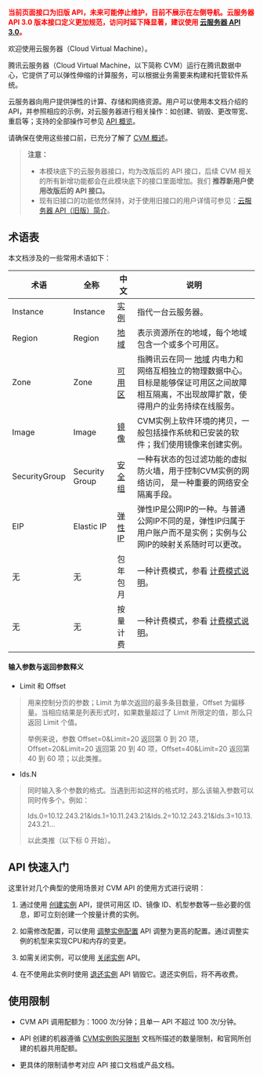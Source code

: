 <p style="color:#FF0000;font-weight:bold;">当前页面接口为旧版 API，未来可能停止维护，目前不展示在左侧导航。云服务器 API 3.0 版本接口定义更加规范，访问时延下降显著，建议使用 <a href="https://cloud.tencent.com/document/api/213/15689">云服务器 API 3.0</a>。</p>

欢迎使用云服务器（Cloud Virtual Machine）。

腾讯云服务器（Cloud Virtual Machine，以下简称 CVM）运行在腾讯数据中心，它提供了可以弹性伸缩的计算服务，可以根据业务需要来构建和托管软件系统。

云服务器向用户提供弹性的计算、存储和网络资源。用户可以使用本文档介绍的 API，并参照相应的示例，对云服务器进行相关操作：如创建、销毁、更改带宽、重启等；支持的全部操作可参见 [API 概览](/document/api/213/10015)。

请确保在使用这些接口前，已充分了解了 [CVM 概述](/doc/product/213/495)。


> **注意：**
>- 本模块底下的云服务器接口，均为改版后的 API 接口，后续 CVM 相关的所有新增功能都会在此模块底下的接口里面增加。我们 **推荐新用户使用改版后的 API 接口。**
>- 现有旧接口的功能依然保持，对于使用旧接口的用户详情可参见：[云服务器 API（旧版）简介](/document/api/213/568)。


## 术语表
本文档涉及的一些常用术语如下：

| 术语 | 全称  | 中文 | 说明 |
|---------|---------|---------|---------|
| Instance | Instance |[实例](/doc/product/213/4939) | 指代一台云服务器。|
| Region | Region |[地域](/doc/product/213/6091) | 表示资源所在的地域，每个地域包含一个或多个可用区。|
| Zone | Zone | [可用区](/doc/product/213/6091) | 指腾讯云在同一 [地域](/doc/product/213/6091) 内电力和网络互相独立的物理数据中心。目标是能够保证可用区之间故障相互隔离，不出现故障扩散，使得用户的业务持续在线服务。 |
| Image | Image | [镜像](/doc/product/213/4940) | CVM实例上软件环境的拷贝，一般包括操作系统和已安装的软件；我们使用镜像来创建实例。 |
| SecurityGroup | Security Group | [安全组](/doc/product/213/5221) | 一种有状态的包过滤功能的虚拟防火墙，用于控制CVM实例的网络访问， 是一种重要的网络安全隔离手段。 |
| EIP | Elastic IP | [弹性IP](/doc/product/213/5733) | 弹性IP是公网IP的一种。与普通公网IP不同的是，弹性IP归属于用户账户而不是实例；实例与公网IP的映射关系随时可以更改。 |
|无 | 无 | 包年包月 |	一种计费模式，参看 [计费模式说明](/doc/product/213/2180#1.-.E5.8C.85.E5.B9.B4.E5.8C.85.E6.9C.88)。|
|无| 无| 按量计费 |	一种计费模式，参看 [计费模式说明](/doc/product/213/2180#2.-.E6.8C.89.E9.87.8F.E8.AE.A1.E8.B4.B9)。|

#### 输入参数与返回参数释义
* Limit 和 Offset
>用来控制分页的参数；Limit 为单次返回的最多条目数量，Offset 为偏移量。当相应结果是列表形式时，如果数量超过了 Limit 所限定的值，那么只返回 Limit 个值。
>
>举例来说，参数 Offset=0&Limit=20 返回第 0 到 20 项，Offset=20&Limit=20 返回第 20 到 40 项，Offset=40&Limit=20 返回第 40 到 60 项；以此类推。
	
* Ids.N
>同时输入多个参数的格式。当遇到形如这样的格式时，那么该输入参数可以同时传多个。例如：
>	
> Ids.0=10.12.243.21&Ids.1=10.11.243.21&Ids.2=10.12.243.21&Ids.3=10.13.243.21...
>	
> 以此类推（以下标 0 开始）。


## API 快速入门
这里针对几个典型的使用场景对 CVM API 的使用方式进行说明：
1. 通过使用 [创建实例](/document/api/213/9384) API，提供可用区 ID、镜像 ID、机型参数等一些必要的信息，即可立刻创建一个按量计费的实例。

2. 如需修改配置，可以使用 [调整实例配置](/document/api/213/9394) API 调整为更高的配置。通过调整实例的机型来实现CPU和内存的变更。

3. 如需关闭实例，可以使用 [关闭实例](/document/api/213/9383) API。

4. 在不使用此实例时使用 [退还实例](/document/api/213/9395) API 销毁它。退还实例后，将不再收费。

## 使用限制 
* CVM API 调用配额为：1000 次/分钟；且单一 API 不超过 100 次/分钟。

* API 创建的机器遵循 [CVM实例购买限制](/doc/product/213/2664) 文档所描述的数量限制，和官网所创建的机器共用配额。

* 更具体的限制请参考对应 API 接口文档或产品文档。
